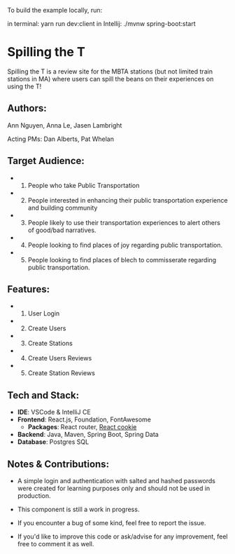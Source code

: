 To build the example locally, run:

in terminal:  yarn run dev:client
in Intellij:  ./mvnw spring-boot:start


# **Spilling the T**

Spilling the T is a review site for the MBTA stations (but not limited train stations in MA) where users can spill the beans on their experiences on using the T!

## **Authors**:

Ann Nguyen, Anna Le, Jasen Lambright

Acting PMs: Dan Alberts, Pat Whelan

## **Target Audience**:

- 1. People who take Public Transportation
- 2. People interested in enhancing their public transportation experience and building community
- 3. People likely to use their transportation experiences to alert others of good/bad narratives. 
- 4. People looking to find places of joy regarding public transportation.
- 5. People looking to find places of blech to commisserate regarding public transportation.

## **Features**:

- 1. User Login
- 2. Create Users 
- 3. Create Stations
- 4. Create Users Reviews
- 5. Create Station Reviews

## **Tech and Stack**:

- **IDE**: VSCode & IntelliJ CE
- **Frontend**: React.js, Foundation, FontAwesome
  - **Packages**: React router, [React cookie](https://github.com/reactivestack/cookies/tree/master/packages/react-cookie/)
- **Backend**: Java, Maven, Spring Boot, Spring Data
- **Database**: Postgres SQL

## **Notes & Contributions**:

- A simple login and authentication with salted and hashed passwords were created for learning purposes only and should not be used in production.

- This component is still a work in progress.

- If you encounter a bug of some kind, feel free to report the issue.

- If you'd like to improve this code or ask/advise for any improvement, feel free to comment it as well.

